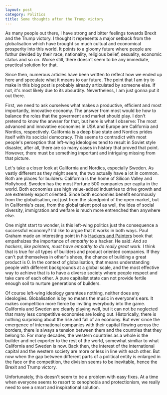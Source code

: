 ```yaml
---
layout: post
category: Politics
title: Some thoughts after the Trump victory
---
```


As many people out there, I have strong and bitter feelings towards Brexit and the
Trump victory. I thought it represents a major setback from the globalisation which
have brought so much cultual and economical prosperity into this world. It points to
a gloomy future where people are futhur devided by their race, nationality, religious
belief, sexuality, economic status and so on. Worse still, there doesn't seem to be any
immediate, practical solution for that.

Since then, numerous articles have been written to reflect how we ended up here and speculate what
it means to our future. The point that I am try to make in this blog post is probably already
articulated by someone else. If not, it's most likely due to its absurdity. Nevertheless, I am
just gonna put it out there.

First, we need to ask ourselves what makes a productive, efficient and most importantly, innovative
economy. The answer from most would be how to balance the roles that the goverment and market should play.
I don't pretend to know the anwser for that, but here is what I observe: The most advanced and innovative
economies in USA and Europe are California and Nordics, respectively. California is a deep blue state and
Nordics prides itself with its socicial democracy. This seems to contradict with most people's perception
that left-wing ideologies tend to result in Soviet style disaster, after all, there are so many cases
in history that proved that point. However, there must be something important and intriguing missing from
that picture.

Let's take a closer look at California and Nordics, especially Sweden. As vastly different as they might
seem, the two actually have a lot in common. Both are places for builders: California is the home of Silicon
Valley and Hollyhood. Sweden has the most Fortune 500 companies per capita in the world. Both economies use
high value-added industries to drive growth and are extremely export oriented. Since both economies benefit
enormously from the globalisation, not just from the standpoint of the open market, but in California's case,
from the global talent pool as well, the idea of social diversity, immigration and welfare is much more
entrenched then anywhere else.

One might start to wonder, is this left-wing politics just the consequence a successful economy? I'd like to argue 
that it works in both ways. Paul Graham made an interesting point in his [Hackers and Painters](http://shop.oreilly.com/product/9780596006624.do)
book that empathsizes the importance of *empathy* to a hacker. He said: *And so hackers, like painters, must have empathy to do really great work.*
I think that is true for all types of builders and product oriented companies. If they can't put themselves in
other's shoes, the chance of building a great product is 0. In the context of globalisation, that means
understanding people with different backgrounds at a global scale, and the most effective way to achieve that is to have
a diverse society where people respect and take care of each other. A pure capitalist state can not provide fertile
enough soil to nurture generations of builders.

Of course left-wing ideology garantees nothing, neither does any ideologies. Globalisation is by no means
the music in everyone's ears. It makes competition more fierce by inviting everybody into the game.
California and Sweden are clearly playing well, but it can not be neglected that many less competitive
economies are losing out. Historically, there is nothing surprising about the rise and fall of an economy.
But ever since the emergence of international companies with their capital flowing across the
borders, there is always a tension between them and the countries that they belong to. For many decades,
the western countries as a whole is the builder and net exporter to the rest of the world, somewhat similiar
to what California and Sweden is now. Back then, the interest of the international capital and the
western society are more or less in line with each other. But now when the gap between different parts of a
political entity is enlarged in the face or the competition, the division seems to be inevitable, hence the
Brexit and Trump victory.

Unfortunately, this doesn't seem to be a problem with easy fixes. At a time when everyone seems to resort
to xenophobia and protectionism, we really need to see a smart and inspirational solution.

